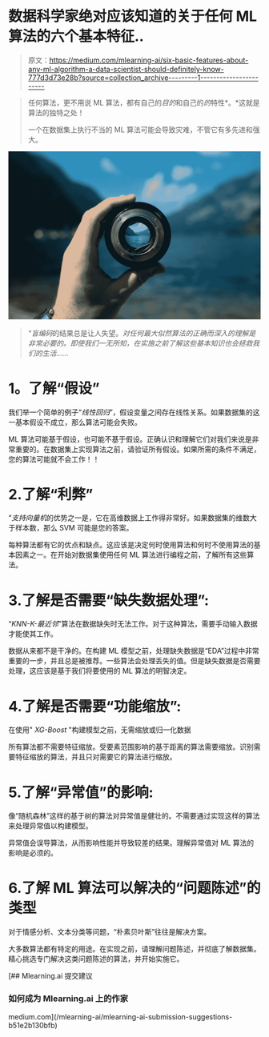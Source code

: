 # 数据科学家绝对应该知道的关于任何 ML 算法的六个基本特征..

> 原文：<https://medium.com/mlearning-ai/six-basic-features-about-any-ml-algorithm-a-data-scientist-should-definitely-know-777d3d73e28b?source=collection_archive---------1----------------------->

> 任何算法，更不用说 ML 算法，都有自己的*目的*和自己的*的*特性*。*这就是算法的独特之处！
> 
> 一个在数据集上执行不当的 ML 算法可能会导致灾难，不管它有多先进和强大。

![](img/094a2150d555e67f540b5a3eeb738d3d.png)

> “*盲编码*的结果总是让人失望。*对任何最大似然算法的正确而深入的理解是非常必要的。即使我们一无所知，在实施之前了解这些基本知识也会拯救我们的生活……*

# **1。了解“假设”**

我们举一个简单的例子“*线性回归*”，假设变量之间存在线性关系。如果数据集的这一基本假设不成立，那么算法可能会失败。

ML 算法可能基于假设，也可能不基于假设。正确认识和理解它们对我们来说是非常重要的。在数据集上实现算法之前，请验证所有假设。如果所需的条件不满足，您的算法可能就不会工作！！

# 2.了解“利弊”

“*支持向量机*的优势之一是，它在高维数据上工作得非常好。如果数据集的维数大于样本数，那么 SVM 可能是您的答案。

每种算法都有它的优点和缺点。这应该是决定何时使用算法和何时不使用算法的基本因素之一。在开始对数据集使用任何 ML 算法进行编程之前，了解所有这些算法。

# 3.了解是否需要“缺失数据处理”:

“*KNN-K-最近邻*”算法在数据缺失时无法工作。对于这种算法，需要手动输入数据才能使其工作。

数据从来都不是干净的。在构建 ML 模型之前，处理缺失数据是“EDA”过程中非常重要的一步，并且总是被推荐。一些算法会处理丢失的值。但是缺失数据是否需要处理，这应该是基于我们将要使用的 ML 算法的明智决定。

# 4.了解是否需要“功能缩放”:

在使用" *XG-Boost* "构建模型之前，无需缩放或归一化数据

所有算法都不需要特征缩放。受要素范围影响的基于距离的算法需要缩放。识别需要特征缩放的算法，并且只对需要它的算法进行缩放。

# 5.了解“异常值”的影响:

像“随机森林”这样的基于树的算法对异常值是健壮的。不需要通过实现这样的算法来处理异常值以构建模型。

异常值会误导算法，从而影响性能并导致较差的结果。理解异常值对 ML 算法的影响是必须的。

# 6.了解 ML 算法可以解决的“问题陈述”的类型

对于情感分析、文本分类等问题，“朴素贝叶斯”往往是解决方案。

大多数算法都有特定的用途。在实现之前，请理解问题陈述，并彻底了解数据集。精心挑选专门解决这类问题陈述的算法，并开始实施它。

[](/mlearning-ai/mlearning-ai-submission-suggestions-b51e2b130bfb) [## Mlearning.ai 提交建议

### 如何成为 Mlearning.ai 上的作家

medium.com](/mlearning-ai/mlearning-ai-submission-suggestions-b51e2b130bfb)